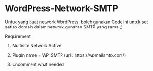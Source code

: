 # WordPress-Network-SMTP
Untuk yang buat network WordPress, boleh gunakan Code ini untuk set setiap domain dalam network gunakan SMTP yang sama ;)


Requirement.

1. Multisite Network Active

2. Plugin name = WP_SMTP (url : https://wpmailsmtp.com/)

3. Uncomment what needed
